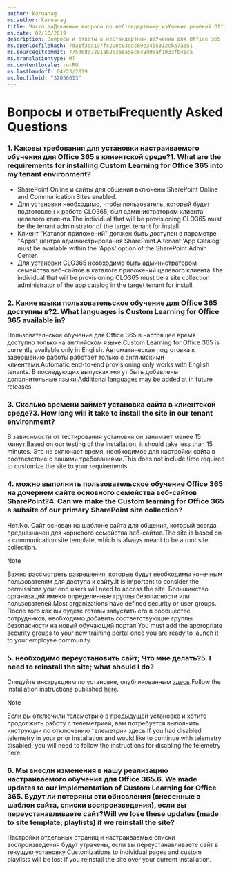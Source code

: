 ```yaml
---
author: karuanag
ms.author: karuanag
title: Часто заДаваемые вопросы по неСтандартному изУчению решений Office 365
ms.date: 02/10/2019
description: Вопросы и ответы о неСтандартном изУчении для Office 365
ms.openlocfilehash: 7da1f3da197fc298c83eac89e3455312cba7a851
ms.sourcegitcommit: 775d6807291ab263eea5ec649d9aaf1933fb41ca
ms.translationtype: MT
ms.contentlocale: ru-RU
ms.lasthandoff: 04/23/2019
ms.locfileid: "32056013"
---
```

# <a name="frequently-asked-questions"></a><span data-ttu-id="70b4b-103">Вопросы и ответы</span><span class="sxs-lookup"><span data-stu-id="70b4b-103">Frequently Asked Questions</span></span>

### <a name="1-what-are-the-requirements-for-installing-custom-learning-for-office-365-into-my-tenant-environment"></a><span data-ttu-id="70b4b-104">1. Каковы требования для установки настраиваемого обучения для Office 365 в клиентской среде?</span><span class="sxs-lookup"><span data-stu-id="70b4b-104">1. What are the requirements for installing Custom Learning for Office 365 into my tenant environment?</span></span>

- <span data-ttu-id="70b4b-105">SharePoint Online и сайты для общения включены.</span><span class="sxs-lookup"><span data-stu-id="70b4b-105">SharePoint Online and Communication Sites enabled.</span></span>
- <span data-ttu-id="70b4b-106">Для установки необходимо, чтобы пользователь, который будет подготовлен к работе CLO365, был администратором клиента целевого клиента.</span><span class="sxs-lookup"><span data-stu-id="70b4b-106">The individual that will be provisioning CLO365 must be the tenant administrator of the target tenant for install.</span></span>
- <span data-ttu-id="70b4b-107">Клиент "Каталог приложений" должен быть доступен в параметре "Apps" центра администрирования SharePoint.</span><span class="sxs-lookup"><span data-stu-id="70b4b-107">A tenant 'App Catalog' must be available within the 'Apps' option of the SharePoint Admin Center.</span></span>
- <span data-ttu-id="70b4b-108">Для установки CLO365 необходимо быть администратором семейства веб-сайтов в каталоге приложений целевого клиента.</span><span class="sxs-lookup"><span data-stu-id="70b4b-108">The individual that will be provisioning CLO365 must be a site collection administrator of the app catalog in the target tenant for install.</span></span>

### <a name="2-what-languages-is-custom-learning-for-office-365-available-in"></a><span data-ttu-id="70b4b-109">2. Какие языки пользовательское обучение для Office 365 доступны в?</span><span class="sxs-lookup"><span data-stu-id="70b4b-109">2. What languages is Custom Learning for Office 365 available in?</span></span>

<span data-ttu-id="70b4b-110">Пользовательское обучение для Office 365 в настоящее время доступно только на английском языке.</span><span class="sxs-lookup"><span data-stu-id="70b4b-110">Custom Learning for Office 365 is currently available only in English.</span></span> <span data-ttu-id="70b4b-111">Автоматическая подготовка к завершению работы работает только с английскими клиентами.</span><span class="sxs-lookup"><span data-stu-id="70b4b-111">Automatic end-to-end provisioning only works with English tenants.</span></span> <span data-ttu-id="70b4b-112">В последующих выпусках могут быть добавлены дополнительные языки.</span><span class="sxs-lookup"><span data-stu-id="70b4b-112">Additional languages may be added at in future releases.</span></span>

### <a name="3-how-long-will-it-take-to-install-the-site-in-our-tenant-environment"></a><span data-ttu-id="70b4b-113">3. Сколько времени займет установка сайта в клиентской среде?</span><span class="sxs-lookup"><span data-stu-id="70b4b-113">3. How long will it take to install the site in our tenant environment?</span></span>

<span data-ttu-id="70b4b-114">В зависимости от тестирования установки он занимает менее 15 минут.</span><span class="sxs-lookup"><span data-stu-id="70b4b-114">Based on our testing of the installation, it should take less than 15 minutes.</span></span> <span data-ttu-id="70b4b-115">Это не включает время, необходимое для настройки сайта в соответствие с вашими требованиями.</span><span class="sxs-lookup"><span data-stu-id="70b4b-115">This does not include time required to customize the site to your requirements.</span></span>

### <a name="4-can-we-make-the-custom-learning-for-office-365-a-subsite-of-our-primary-sharepoint-site-collection"></a><span data-ttu-id="70b4b-116">4. можно выполнить пользовательское обучение Office 365 на дочернем сайте основного семейства веб-сайтов SharePoint?</span><span class="sxs-lookup"><span data-stu-id="70b4b-116">4. Can we make the Custom learning for Office 365 a subsite of our primary SharePoint site collection?</span></span>

<span data-ttu-id="70b4b-117">Нет.</span><span class="sxs-lookup"><span data-stu-id="70b4b-117">No.</span></span> <span data-ttu-id="70b4b-118">Сайт основан на шаблоне сайта для общения, который всегда предназначен для корневого семейства веб-сайтов.</span><span class="sxs-lookup"><span data-stu-id="70b4b-118">The site is based on a communication site template, which is always meant to be a root site collection.</span></span>

> [!NOTE]
> <span data-ttu-id="70b4b-119">Важно рассмотреть разрешения, которые будут необходимы конечным пользователям для доступа к сайту.</span><span class="sxs-lookup"><span data-stu-id="70b4b-119">It is important to consider the permissions your end users will need to access the site.</span></span> <span data-ttu-id="70b4b-120">Большинство организаций имеют определенные группы безопасности или пользователей.</span><span class="sxs-lookup"><span data-stu-id="70b4b-120">Most organizations have defined security or user groups.</span></span> <span data-ttu-id="70b4b-121">После того как вы будете готовы запустить его в сообществе сотрудников, необходимо добавить соответствующие группы безопасности на новый обучающий портал.</span><span class="sxs-lookup"><span data-stu-id="70b4b-121">You must add the appropriate security groups to your new training portal once you are ready to launch it to your employee community.</span></span>

### <a name="5-i-need-to-reinstall-the-site-what-should-i-do"></a><span data-ttu-id="70b4b-122">5. необходимо переустановить сайт; Что мне делать?</span><span class="sxs-lookup"><span data-stu-id="70b4b-122">5. I need to reinstall the site; what should I do?</span></span>

<span data-ttu-id="70b4b-123">Следуйте инструкциям по установке, опубликованным [здесь](custom_provision.md).</span><span class="sxs-lookup"><span data-stu-id="70b4b-123">Follow the installation instructions published [here](custom_provision.md).</span></span>

> [!NOTE]
> <span data-ttu-id="70b4b-124">Если вы отключили телеметрию в предыдущей установке и хотите продолжить работу с телеметрией, вам потребуется выполнить инструкции по отключению телеметрии здесь.</span><span class="sxs-lookup"><span data-stu-id="70b4b-124">If you had disabled telemetry in your prior installation and would like to continue with telemetry disabled, you will need to follow the instructions for disabling the telemetry here.</span></span>

### <a name="6-we-made-updates-to-our-implementation-of-custom-learning-for-office-365-will-we-lose-these-updates-made-to-site-template-playlists-if-we-reinstall-the-site"></a><span data-ttu-id="70b4b-125">6. Мы внесли изменения в нашу реализацию настраиваемого обучения для Office 365.</span><span class="sxs-lookup"><span data-stu-id="70b4b-125">6. We made updates to our implementation of Custom Learning for Office 365.</span></span> <span data-ttu-id="70b4b-126">Будут ли потеряны эти обновления (внесенные в шаблон сайта, списки воспроизведения), если вы переустанавливаете сайт?</span><span class="sxs-lookup"><span data-stu-id="70b4b-126">Will we lose these updates (made to site template, playlists) if we reinstall the site?</span></span>

<span data-ttu-id="70b4b-127">Настройки отдельных страниц и настраиваемые списки воспроизведения будут утрачены, если вы переустанавливаете сайт в текущую установку.</span><span class="sxs-lookup"><span data-stu-id="70b4b-127">Customizations to individual pages and custom playlists will be lost if you reinstall the site over your current installation.</span></span>  